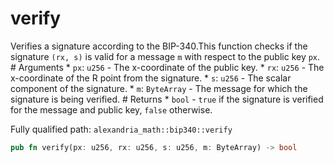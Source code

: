 # verify

Verifies a signature according to the BIP-340.This function checks if the signature `(rx, s)` is valid for a message `m` with respect to the public key `px`.  # Arguments * `px`: `u256` - The x-coordinate of the public key. * `rx`: `u256` - The x-coordinate of the R point from the signature. * `s`: `u256` - The scalar component of the signature. * `m`: `ByteArray` - The message for which the signature is being verified.  # Returns * `bool` - `true` if the signature is verified for the message and public key, `false` otherwise.

Fully qualified path: `alexandria_math::bip340::verify`

```rust
pub fn verify(px: u256, rx: u256, s: u256, m: ByteArray) -> bool
```


